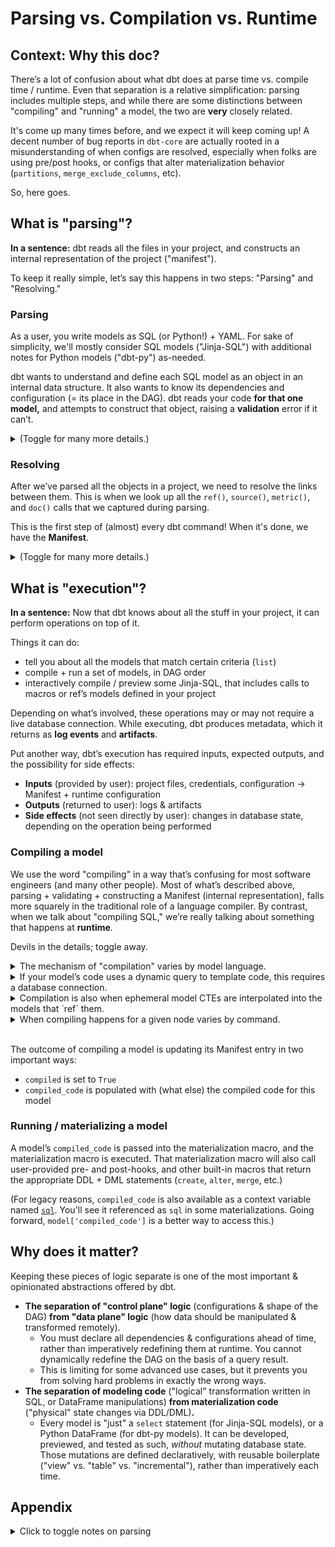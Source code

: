 # Parsing vs. Compilation vs. Runtime

## Context: Why this doc?

There’s a lot of confusion about what dbt does at parse time vs. compile time / runtime. Even that separation is a relative simplification: parsing includes multiple steps, and while there are some distinctions between "compiling" and "running" a model, the two are **very** closely related.

It's come up many times before, and we expect it will keep coming up! A decent number of bug reports in `dbt-core` are actually rooted in a misunderstanding of when configs are resolved, especially when folks are using pre/post hooks, or configs that alter materialization behavior (`partitions`, `merge_exclude_columns`, etc).

So, here goes.

## What is "parsing"?

**In a sentence:** dbt reads all the files in your project, and constructs an internal representation of the project ("manifest").

To keep it really simple, let’s say this happens in two steps: "Parsing" and "Resolving."

### Parsing

As a user, you write models as SQL (or Python!) + YAML. For sake of simplicity, we'll mostly consider SQL models ("Jinja-SQL") with additional notes for Python models ("dbt-py") as-needed.

dbt wants to understand and define each SQL model as an object in an internal data structure. It also wants to know its dependencies and configuration (= its place in the DAG). dbt reads your code **for that one model,** and attempts to construct that object, raising a **validation** error if it can’t.

<details>
<summary>(Toggle for many more details.)</summary>

- (Because your SQL and YAML live in separate files, this is actually two steps. But for things like `sources`, `exposures`, `metrics`, `tests`, it’s a single pass.)
- dbt needs to capture and store two vital pieces of information: **dependencies** and **configuration**.
    - We need to know the shape of the DAG. This includes which models are disabled. It also includes dependency relationships between models.
    - Plus, certain configurations have implications for **node selection**, which supports selecting models using the `tag:` and `config:` methods.
- Parsing also resolves the configuration for that model, based on configs set in `dbt_project.yml`, and macros like `generate_schema_name`. (These are "special" macros, whose results are saved at parse time!)
- The way dbt parses models depends on the language that model is written in.
    - dbt-py models are statically analyzed using the Python AST.
    - Simple Jinja-SQL models (using just `ref()`, `source()`, &/or `config()` with literal inputs) are also [statically analyzed](https://docs.getdbt.com/reference/parsing#static-parser), using [a thing we built](https://github.com/dbt-labs/dbt-extractor). This is **very** fast (~0.3 ms).
    - More complex Jinja-SQL models are parsed by actually rendering the Jinja, and "capturing" any instances of `ref()`, `source()`, &/or `config()`. This is kinda slow, but it’s more capable than our static parser. Those macros can receive `set` variables, or call other macros in turn, and we can still capture the right results because **we’re actually using real Jinja to render it.**
        - We capture any other macros called in `depends_on.macros`. This enables us to do clever things later on, such as select models downstream of changed macros (`state:modified.macros`).
        - **However:** If `ref()` is nested inside a conditional block that is false at parse time (e.g. `{% if execute %}`), we will miss capturing that macro call then. If the same conditional block resolves to true at runtime, we’re screwed! So [we have a runtime check](https://github.com/dbt-labs/dbt-core/blob/16f529e1d4e067bdbb6a659a622bead442f24b4e/core/dbt/context/providers.py#L495-L500) to validate that any `ref()` we see again at compile/runtime, is one we also previously captured at parse time. If we find a new `ref()` we weren’t expecting, there’s a risk that we’re running the DAG out of order!

</details>

### Resolving

After we’ve parsed all the objects in a project, we need to resolve the links between them. This is when we look up all the `ref()`, `source()`, `metric()`, and `doc()` calls that we captured during parsing.

This is the first step of (almost) every dbt command! When it's done, we have the **Manifest**.

<details>
<summary>(Toggle for many more details.)</summary>

- If we find another node matching the lookup, we add it to the first node’s `depends_on.nodes`.
- If we don’t find an enabled node matching the lookup, we raise an error.
    - (This is sometimes a failure mode for partial parsing, where we missed re-parsing a particular changed file/node, and it appears as though the node is missing when it clearly isn’t.)
- Corollary: During the initial parse (previous step), we’re not actually ready to look up `ref()`, `source()`, etc. But during that first Jinja render, we still want them to return a `Relation` object, to avoid type errors if users are writing custom code that expects to operate on a `Relation`. (Otherwise, we’d see all sorts of errors like "NoneType has no attribute "identifier.") So, during parsing, we just have `ref()` and `source()` return a placeholder `Relation` pointing to the model currently being parsed. This can lead to some odd behavior, such as in [this recent issue](https://github.com/dbt-labs/dbt-core/issues/6382).

</details>

## What is "execution"?

**In a sentence:** Now that dbt knows about all the stuff in your project, it can perform operations on top of it.

Things it can do:

- tell you about all the models that match certain criteria (`list`)
- compile + run a set of models, in DAG order
- interactively compile / preview some Jinja-SQL, that includes calls to macros or ref’s models defined in your project

Depending on what’s involved, these operations may or may not require a live database connection. While executing, dbt produces metadata, which it returns as **log events** and **artifacts**.

Put another way, dbt’s execution has required inputs, expected outputs, and the possibility for side effects:

- **Inputs** (provided by user): project files, credentials, configuration → Manifest + runtime configuration
- **Outputs** (returned to user): logs & artifacts
- **Side effects** (not seen directly by user): changes in database state, depending on the operation being performed

### Compiling a model

We use the word "compiling" in a way that’s confusing for most software engineers (and many other people). Most of what’s described above, parsing + validating + constructing a Manifest (internal representation), falls more squarely in the traditional role of a language compiler. By contrast, when we talk about "compiling SQL," we’re really talking about something that happens at **runtime**.

Devils in the details; toggle away.

<details>
<summary>The mechanism of "compilation" varies by model language.</summary>

- **Jinja-SQL** wants to compile down to "vanilla" SQL, appropriate for this database, where any calls to `ref('something')` have been replaced with `database.schema.something`.
- dbt doesn’t directly modify or rewrite user-provided **dbt-py** code at all. Instead, "compilation" looks like code generation: appending more methods that allow calls to `dbt.ref()`, `dbt.source()`, and `dbt.config.get()` to return the correct results at runtime.

</details>

<details>
<summary>If your model’s code uses a dynamic query to template code, this requires a database connection.</summary>

- At this point, [`execute`](https://docs.getdbt.com/reference/dbt-jinja-functions/execute) is set to `True`.
- e.g. `dbt_utils.get_column_values`, `dbt_utils.star`
- Jinja-SQL supports this sort of dynamic templating. dbt-py does not; there are other imperative ways to do this, using DataFrame methods / the Python interpreter at runtime.

</details>

<details>
<summary>Compilation is also when ephemeral model CTEs are interpolated into the models that `ref` them.</summary>

- The code for this is *gnarly*. That’s all I’m going to say about it for now.

</details>

<details>
<summary>When compiling happens for a given node varies by command.</summary>

- For example, if one model’s templated SQL depends on an introspective query that expects another model to have already been materialized, this can lead to errors.
- In `dbt run`, models are operated on in DAG order, where operating on one model means compiling it and then running its materialization. This way, if a downstream model’s compiled SQL will depend on an introspective query against the materialized results of an upstream model, we wait to compile it until the upstream model has completely finishing running.

</details>

</br>

The outcome of compiling a model is updating its Manifest entry in two important ways:
- `compiled` is set to `True`
- `compiled_code` is populated with (what else) the compiled code for this model

### Running / materializing a model

A model’s `compiled_code` is passed into the materialization macro, and the materialization macro is executed. That materialization macro will also call user-provided pre- and post-hooks, and other built-in macros that return the appropriate DDL + DML statements (`create`, `alter`, `merge`, etc.)

(For legacy reasons, `compiled_code` is also available as a context variable named [`sql`](https://github.com/dbt-labs/dbt-core/blob/16f529e1d4e067bdbb6a659a622bead442f24b4e/core/dbt/context/providers.py#L1314-L1323). You'll see it referenced as `sql` in some materializations. Going forward, `model['compiled_code']` is a better way to access this.)

## Why does it matter?

Keeping these pieces of logic separate is one of the most important & opinionated abstractions offered by dbt.

- **The separation of "control plane" logic** (configurations & shape of the DAG) **from "data plane" logic** (how data should be manipulated & transformed remotely).
    - You must declare all dependencies & configurations ahead of time, rather than imperatively redefining them at runtime. You cannot dynamically redefine the DAG on the basis of a query result.
    - This is limiting for some advanced use cases, but it prevents you from solving hard problems in exactly the wrong ways.
- **The separation of modeling code** ("logical" transformation written in SQL, or DataFrame manipulations) **from materialization code** ("physical" state changes via DDL/DML)**.**
    - Every model is "just" a `select` statement (for Jinja-SQL models), or a Python DataFrame (for dbt-py models). It can be developed, previewed, and tested as such, *without* mutating database state. Those mutations are defined declaratively, with reusable boilerplate ("view" vs. "table" vs. "incremental"), rather than imperatively each time.


## Appendix

<details>
<summary>Click to toggle notes on parsing</summary>

### Notes on parsing

- **dbt has not yet connected to a database.** Every step performed thus far has required only project files, configuration, and `dbt-core`. You can perform parsing without an Internet connection.
- There is a command called `parse`, which does **just** "parsing" + "resolving," as a way to measure parsing performance in large projects. That command is the fastest way to write `manifest.json` (since v1.5).
- In large projects, the parsing step can also be quite slow: reading lots of files, doing lots of dataclass validation, creating lots of links between lots of nodes. (See below for details on two potential optimizations.)

### Two potential optimizations

1. [**"Partial parsing."**](https://docs.getdbt.com/reference/parsing#partial-parsing) dbt saves the mostly-done Manifest from last time, in a file called `target/partial_parse.msgpack`. dbt **just** reads the files that have changed (based on file system metadata), and makes partial updates to that mostly-done Manifest. Of course, if a user has updated configuration that could be relevant globally (e.g. `dbt_project.yml`, `--vars`), we have to opt for a full re-parse — better safe (slow & correct) than sorry (fast & incorrect).
2. [**"Reusing manifests."**](https://docs.getdbt.com/reference/programmatic-invocations#reusing-objects) Note that this is taking "full control," and there are failure modes (example: [dbt-core#7945](https://github.com/dbt-labs/dbt-core/issues/7945)).

</details>
